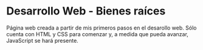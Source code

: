 # Desarrollo Web - Bienes raíces

Página web creada a partir de mis primeros pasos en el desarollo web. Sólo cuenta con HTML y CSS para comenzar y, a medida que pueda avanzar, JavaScript se hará presente. 
